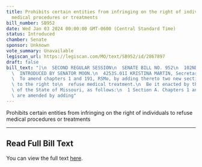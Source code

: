 ```yaml
---
title: Prohibits certain entities from infringing on the right of individuals to refuse
  medical procedures or treatments
bill_number: SB952
date: Wed Jan 03 2024 00:00:00 GMT-0600 (Central Standard Time)
status: Introduced
chamber: Senate
sponsor: Unknown
vote_summary: Unavailable
legiscan_url: https://legiscan.com/MO/text/SB952/id/2867897
draft: false
bill_text: "|\n  SECOND REGULAR SESSION\n  SENATE BILL NO. 952\n  102ND GENERA L ASSEMBLY\n\
  \  INTRODUCED BY SENATOR MOON.\n  4253S.01I KRISTINA MARTIN, Secretary\n  AN ACT\n\
  \  To amend chapters 1 and 191, RSMo, by adding thereto two new sections relating\
  \ to the right to\n  refuse medical treatment.\n  Be it enacted by the General Assembly\
  \ of the State of Missouri, as follows:\n  1 Section A. Chapters 1 and 191, RSMo,\
  \ are amended by adding"
---
```

Prohibits certain entities from infringing on the right of individuals to refuse medical procedures or treatments

---

## Read Full Bill Text

You can view the full text [here](https://legiscan.com/MO/text/SB952/id/2867897).

